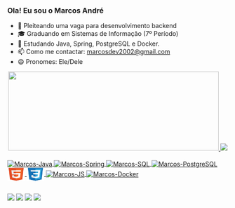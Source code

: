 ### Ola! Eu sou o Marcos André

- 🔭 Pleiteando uma vaga para desenvolvimento backend
- 🎓 Graduando em Sistemas de Informação (7º Período)
- 🌱 Estudando Java, Spring, PostgreSQL e Docker.
- 📫 Como me contactar: marcosdev2002@gmail.com
- 😄 Pronomes: Ele/Dele

<div align="center">
  <a href="https://github.com/devopMarkz">
  <img height="180em" width= "480px" src="https://bad-apple-github-readme.vercel.app/api?username=devopMarkz&show_icons=true&count_private=true&line_height=20&icon_color=00b3ff&theme=blue-green&title_color=00b3ff"/>
  <img height="180em" src="https://github-readme-mwendwa.vercel.app/api/top-langs/?username=devopMarkz&layout=compact&count_private=true&theme=blue-green&title_color=00b3ff"/>
</div>

<div style="display: inline_block"><br>
  <img align="center" alt="Marcos-Java" height="30" width="40" src="https://cdn.jsdelivr.net/gh/devicons/devicon/icons/java/java-original.svg">
  <img align="center" alt="Marcos-Spring" height="40" width="45" src="https://devicon-website.vercel.app/api/spring/original-wordmark.svg"></img>
  <img align="center" alt="Marcos-SQL" height="30" width="40" src="https://cdn.jsdelivr.net/gh/devicons/devicon@latest/icons/azuresqldatabase/azuresqldatabase-original.svg"/>
  <img align="center" alt="Marcos-PostgreSQL" height="30" width="40" src="https://devicon-website.vercel.app/api/postgresql/original.svg"></img>
  <img align="center" alt="Marcos-HTML" height="30" width="40" src="https://raw.githubusercontent.com/devicons/devicon/master/icons/html5/html5-original.svg">
  <img align="center" alt="Marcos-CSS" height="30" width="40" src="https://raw.githubusercontent.com/devicons/devicon/master/icons/css3/css3-original.svg"> 
  <img align="center" alt="Marcos-JS" height="30" width="40" src="https://devicon-website.vercel.app/api/javascript/original.svg"></img>
  <img align="center" alt="Marcos-Docker" height="35" width="40" src="https://cdn.jsdelivr.net/gh/devicons/devicon@latest/icons/docker/docker-original-wordmark.svg"/>
  
          
</div>
  
  ## 

<div>
  <a href="https://instagram.com/slva.markz?igshid=YmMyMTA2M2Y=" target="_blank"><img src="https://img.shields.io/badge/-Instagram-%23E4405F?style=for-the-badge&logo=instagram&logoColor=white" target="_blank"></a>
  <a href="https://discord.com/channels/@me" target="_blank"><img src="https://img.shields.io/badge/Discord-7289DA?style=for-the-badge&logo=discord&logoColor=white" target="_blank"></a> 
  <a href = "mailto:marcosdev2002@gmail.com"><img src="https://img.shields.io/badge/-Gmail-%23333?style=for-the-badge&logo=gmail&logoColor=white" target="_blank"></a>
  <a href="https://www.linkedin.com/in/marcos-andr%C3%A9-costa-da-silva-51807625a" target="_blank"><img src="https://img.shields.io/badge/-LinkedIn-%230077B5?style=for-the-badge&logo=linkedin&logoColor=white" target="_blank"></a> 
  
  </div>
